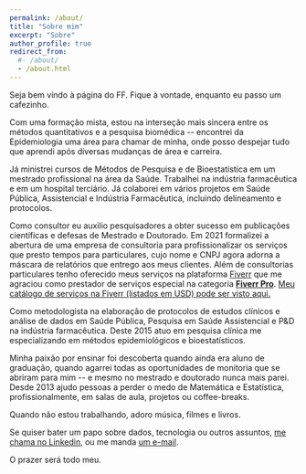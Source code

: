 ```yaml
---
permalink: /about/
title: "Sobre mim"
excerpt: "Sobre"
author_profile: true
redirect_from: 
  #- /about/
  - /about.html
---
```


Seja bem vindo à página do FF.
Fique à vontade, enquanto eu passo um cafezinho.

Com uma formação mista, estou na interseção mais sincera entre os métodos quantitativos e a pesquisa biomédica -- encontrei da Epidemiologia uma área para chamar de minha, onde posso despejar tudo que aprendi após diversas mudanças de área e carreira.

Já ministrei cursos de Métodos de Pesquisa e de Bioestatística em um mestrado profissional na área da Saúde.
Trabalhei na indústria farmacêutica e em um hospital terciário.
Já colaborei em vários projetos em Saúde Pública, Assistencial e Indústria Farmacêutica, incluindo delineamento e protocolos.

Como consultor eu auxilio pesquisadores a obter sucesso em publicações científicas e defesas de Mestrado e Doutorado.
Em 2021 formalizei a abertura de uma empresa de consultoria para profissionalizar os serviços que presto tempos para particulares, cujo nome e CNPJ agora adorna a máscara de relatórios que entrego aos meus clientes.
Além de consultorias particulares tenho oferecido meus serviços na plataforma [Fiverr][fiverr-catalogo] que me agraciou como prestador de serviços especial na categoria [**Fiverr Pro**][fiverr-pro].
[Meu catálogo de serviços na Fiverr (listados em USD) pode ser visto aqui.][fiverr-catalogo]

Como metodologista na elaboração de protocolos de estudos clínicos e análise de dados em Saúde Pública, Pesquisa em Saúde Assistencial e P&D na indústria farmacêutica.
Deste 2015 atuo em pesquisa clínica me especializando em métodos epidemiológicos e bioestatísticos.

Minha paixão por ensinar foi descoberta quando ainda era aluno de graduação, quando agarrei todas as oportunidades de monitoria que se abriram para mim -- e mesmo no mestrado e doutorado nunca mais parei.
Desde 2013 ajudo pessoas a perder o medo de Matemática e Estatística, profissionalmente, em salas de aula, projetos ou coffee-breaks.

Quando não estou trabalhando, adoro música, filmes e livros.

Se quiser bater um papo sobre dados, tecnologia ou outros assuntos, [me chama no Linkedin][linkedin], ou me manda [um e-mail][email].

O prazer será todo meu.

[email]: mailto:prof.felipefigueiredo@gmail.com
[linkedin]: https://www.linkedin.com/in/philsf/
[fiverr-base]: https://www.fiverr.com/
[fiverr-pro]: https://www.fiverr.com/pro/about
[fiverr-catalogo]: https://www.fiverr.com/freelancers/philsf79

